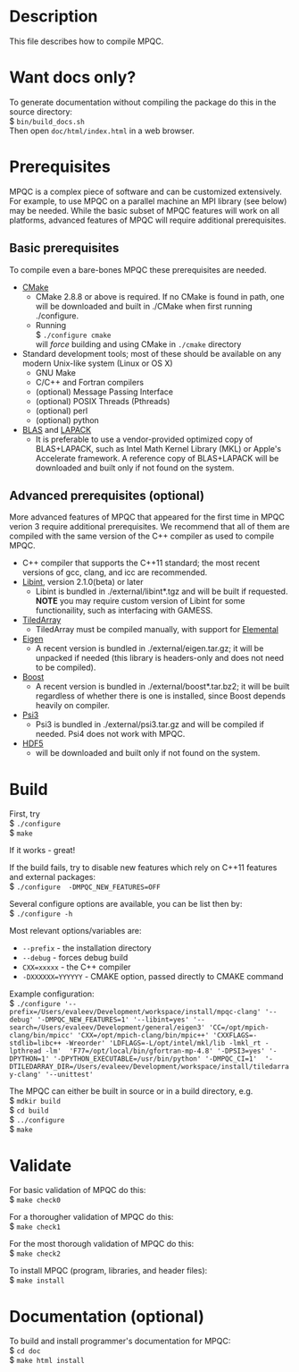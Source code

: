 # Description
This file describes how to compile MPQC.

# Want docs only?

To generate documentation without compiling the package do this in the source directory:  
$ ```bin/build_docs.sh```   
Then open ```doc/html/index.html``` in a web browser.

# Prerequisites

MPQC is a complex piece of software and can be customized extensively. For example, to use MPQC on a parallel machine an MPI library
(see below) may be needed. While the basic subset of MPQC features will work on all platforms, advanced features of MPQC
will require additional prerequisites.

## Basic prerequisites

To compile even a bare-bones MPQC these prerequisites are needed.

* [CMake](http://www.cmake.org/)
  * CMake 2.8.8 or above is required. If no CMake is found in path, one will be downloaded and built in ./CMake when first running ./configure.
  * Running   
   $ ```./configure cmake```   
   will *force* building and using CMake in ```./cmake``` directory
* Standard development tools; most of these should be available on any modern Unix-like system (Linux or OS X)
  * GNU Make
  * C/C++ and Fortran compilers
  * (optional) Message Passing Interface
  * (optional) POSIX Threads (Pthreads)
  * (optional) perl
  * (optional) python
* [BLAS](http://www.netlib.org/blas/) and [LAPACK](http://www.netlib.org/lapack/)
  * It is preferable to use a vendor-provided optimized copy of BLAS+LAPACK,
    such as Intel Math Kernel Library (MKL) or Apple's Accelerate
    framework. A reference copy of BLAS+LAPACK will be downloaded and
    built only if not found on the system.

## Advanced prerequisites (optional)

More advanced features of MPQC that appeared for the first time in MPQC verion 3 require additional prerequisites. We recommend
that all of them are compiled with the same version of the C++ compiler as used to compile MPQC.

* C++ compiler that supports the C++11 standard; the most recent versions of gcc, clang, and icc are recommended.
* [Libint](https://github.com/evaleev/libint), version 2.1.0(beta) or later
  * Libint is bundled in ./external/libint*.tgz and will be built if requested. **NOTE** you may require custom version
  of Libint for some functionaility, such as interfacing with GAMESS.
* [TiledArray](https://github.com/ValeevGroup/tiledarray)
  * TiledArray must be compiled manually, with support for [Elemental](http://libelemental.org/)
* [Eigen](http://eigen.tuxfamily.org/)
  * A recent version is bundled in ./external/eigen.tar.gz; it will be unpacked if needed (this library is headers-only
  and does not need to be compiled).
* [Boost](http://www.boost.org/)
  * A recent version is bundled in ./external/boost*.tar.bz2; it will be built regardless of whether
    there is one is installed, since Boost depends heavily on compiler.
* [Psi3](http://www.psicode.org/)
  * Psi3 is bundled in ./external/psi3.tar.gz and will be compiled if needed. Psi4 does not work with MPQC.
* [HDF5](http://www.hdfgroup.org/HDF5/)
  * will be downloaded and built only if not found on the system.

# Build

First, try  
$ ```./configure```    
$ ```make```   

If it works - great!

If the build fails, try to disable new features which rely on C++11 features and external packages:  
$ ```./configure  -DMPQC_NEW_FEATURES=OFF```

Several configure options are available, you can be list then by:  
$ ```./configure -h```

Most relevant options/variables are:
* ```--prefix``` - the installation directory
* ```--debug``` - forces debug build
* ```CXX=xxxxx``` - the C++ compiler
* ```-DXXXXXX=YYYYYY``` - CMAKE option, passed directly to CMAKE command

Example configuration:   
$ ```./configure '--prefix=/Users/evaleev/Development/workspace/install/mpqc-clang' '--debug' '-DMPQC_NEW_FEATURES=1' '--libint=yes' '--search=/Users/evaleev/Development/general/eigen3' 'CC=/opt/mpich-clang/bin/mpicc' 'CXX=/opt/mpich-clang/bin/mpic++' 'CXXFLAGS=-stdlib=libc++ -Wreorder' 'LDFLAGS=-L/opt/intel/mkl/lib -lmkl_rt -lpthread -lm'  'F77=/opt/local/bin/gfortran-mp-4.8' '-DPSI3=yes' '-DPYTHON=1' '-DPYTHON_EXECUTABLE=/usr/bin/python' '-DMPQC_CI=1'  '-DTILEDARRAY_DIR=/Users/evaleev/Development/workspace/install/tiledarray-clang' '--unittest'```   

The MPQC can either be built in source or in a build directory, e.g.  
$ ```mdkir build```   
$ ```cd build```   
$ ```../configure```     
$ ```make```   

# Validate

For basic validation of MPQC do this:  
$ ```make check0```   

For a thorougher validation of MPQC do this:  
$ ```make check1```   

For the most thorough validation of MPQC do this:  
$ ```make check2```   

To install MPQC (program, libraries, and header files):  
$ ```make install```   

# Documentation (optional)

To build and install programmer's documentation for MPQC:  
$ ```cd doc```   
$ ```make html install```   
